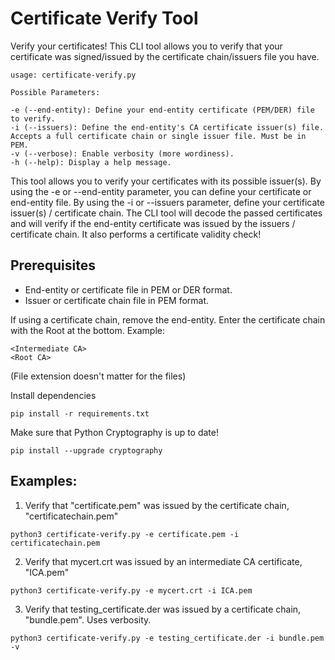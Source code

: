 # Certificate Verify Tool

Verify your certificates! This CLI tool allows you to verify that your certificate was signed/issued by the certificate chain/issuers file you have.

```
usage: certificate-verify.py

Possible Parameters:

-e (--end-entity): Define your end-entity certificate (PEM/DER) file to verify.
-i (--issuers): Define the end-entity's CA certificate issuer(s) file. Accepts a full certificate chain or single issuer file. Must be in PEM.
-v (--verbose): Enable verbosity (more wordiness).
-h (--help): Display a help message.

```

This tool allows you to verify your certificates with its possible issuer(s). By using the -e or --end-entity parameter, you can define your certificate or end-entity file. By using the -i or --issuers parameter, define your certificate issuer(s) / certificate chain. The CLI tool will decode the passed certificates and will verify if the end-entity certificate was issued by the issuers / certificate chain. It also performs a certificate validity check!

## Prerequisites

- End-entity or certificate file in PEM or DER format. 
- Issuer or certificate chain file in PEM format.

If using a certificate chain, remove the end-entity. Enter the certificate chain with the Root at the bottom.
Example:
```
<Intermediate CA>
<Root CA>
```
(File extension doesn't matter for the files)

Install dependencies
```
pip install -r requirements.txt
```

Make sure that Python Cryptography is up to date!

```
pip install --upgrade cryptography
```

## Examples:

1) Verify that "certificate.pem" was issued by the certificate chain, "certificatechain.pem"

```python3 certificate-verify.py -e certificate.pem -i certificatechain.pem```

2) Verify that mycert.crt was issued by an intermediate CA certificate, "ICA.pem"

```python3 certificate-verify.py -e mycert.crt -i ICA.pem```

3) Verify that testing_certificate.der was issued by a certificate chain, "bundle.pem". Uses verbosity.

```python3 certificate-verify.py -e testing_certificate.der -i bundle.pem -v```
